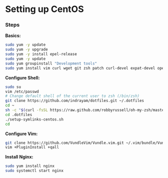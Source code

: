 # Setting up CentOS

### Steps

**Basics:**

```bash
sudo yum -y update
sudo yum -y upgrade
sudo yum -y install epel-release
sudo yum -y update
sudo yum groupinstall "Development tools"
sudo yum install vim curl wget git zsh patch curl-devel expat-devel openssl-devel zlib-devel readline-devel sqlite-devel libxml2-devel libxslt libxslt-devel libtool-ltdl-devel bzip2-devel pcre-devel httpd-devel tree jq ncurses-devel libevent-devel perl-CPAN bind-utils libffi-devel 
```

**Configure Shell:**

```bash
sudo su
vim /etc/passwd
# Change default shell of the current user to zsh (/bin/zsh)
git clone https://github.com/indrayam/dotfiles.git ~/.dotfiles
cd ~
sh -c "$(curl -fsSL https://raw.github.com/robbyrussell/oh-my-zsh/master/tools/install.sh)"
cd .dotfiles
./setup-symlinks-centos.sh
cd
```

**Configure Vim:**

```bash
git clone https://github.com/VundleVim/Vundle.vim.git ~/.vim/bundle/Vundle.vim
vim +PluginInstall +qall
```

**Install Nginx:**

```bash
sudo yum install nginx
sudo systemctl start nginx
```
